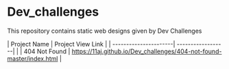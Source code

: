 # Dev_challenges
This repository contains static web designs given by Dev Challenges 


| Project Name          |  Project View Link |
| ----------------------| ------------------|                                                                                      |
| 404 Not Found                      | https://11aj.github.io/Dev_challenges/404-not-found-master/index.html                       | 
